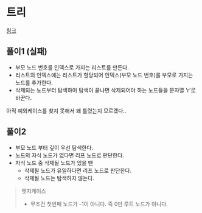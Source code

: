 # 트리
[링크](https://www.acmicpc.net/problem/1068)

## 풀이1 (실패)
- 부모 노드 번호를 인덱스로 가지는 리스트를 만든다.
- 리스트의 인덱스에는 리스트가 할당되어 인덱스(부모 노드 번호)를 부모로 가지는 노드를 추가한다.
- 삭제되는 노드부터 탐색하여 탐색이 끝나면 삭제되어야 하는 노드들을 문자열 'r'로 바꾼다.

아직 예외케이스를 찾지 못해서 왜 틀렸는지 모르겠다..

## 풀이2
- 부모 노드 부터 깊이 우선 탐색한다.
- 노드의 자식 노드가 없다면 리프 노드로 판단한다.
- 자식 노드 중 삭제될 노드가 있을 땐
  - 삭제될 노드가 유일하다면 리프 노드로 판단한다.
  - 삭제될 노드는 탐색하지 않는다.

> 엣지케이스
> - 무조건 첫번째 노드가 -1이 아니다. 즉 0만 루트 노드가 아니다.